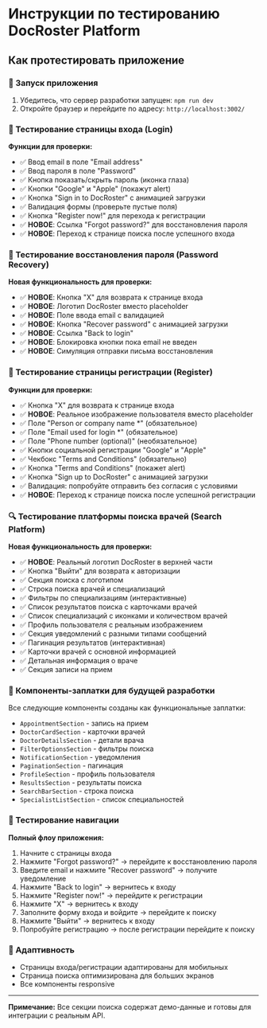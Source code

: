 # Инструкции по тестированию DocRoster Platform

## Как протестировать приложение

### 🚀 Запуск приложения
1. Убедитесь, что сервер разработки запущен: `npm run dev`
2. Откройте браузер и перейдите по адресу: `http://localhost:3002/`

### 🔐 Тестирование страницы входа (Login)

**Функции для проверки:**
- ✅ Ввод email в поле "Email address"
- ✅ Ввод пароля в поле "Password" 
- ✅ Кнопка показать/скрыть пароль (иконка глаза)
- ✅ Кнопки "Google" и "Apple" (покажут alert)
- ✅ Кнопка "Sign in to DocRoster" с анимацией загрузки
- ✅ Валидация формы (проверьте пустые поля)
- ✅ Кнопка "Register now!" для перехода к регистрации
- ✅ **НОВОЕ**: Ссылка "Forgot password?" для восстановления пароля
- ✅ **НОВОЕ**: Переход к странице поиска после успешного входа

### 🔄 Тестирование восстановления пароля (Password Recovery)

**Новая функциональность для проверки:**
- ✅ **НОВОЕ**: Кнопка "X" для возврата к странице входа
- ✅ **НОВОЕ**: Логотип DocRoster вместо placeholder
- ✅ **НОВОЕ**: Поле ввода email с валидацией
- ✅ **НОВОЕ**: Кнопка "Recover password" с анимацией загрузки
- ✅ **НОВОЕ**: Ссылка "Back to login" 
- ✅ **НОВОЕ**: Блокировка кнопки пока email не введен
- ✅ **НОВОЕ**: Симуляция отправки письма восстановления

### 📝 Тестирование страницы регистрации (Register)

**Функции для проверки:**
- ✅ Кнопка "X" для возврата к странице входа
- ✅ **НОВОЕ**: Реальное изображение пользователя вместо placeholder
- ✅ Поле "Person or company name *" (обязательное)
- ✅ Поле "Email used for login *" (обязательное)
- ✅ Поле "Phone number (optional)" (необязательное)
- ✅ Кнопки социальной регистрации "Google" и "Apple"
- ✅ Чекбокс "Terms and Conditions" (обязательно)
- ✅ Кнопка "Terms and Conditions" (покажет alert)
- ✅ Кнопка "Sign up to DocRoster" с анимацией загрузки
- ✅ Валидация: попробуйте отправить без согласия с условиями
- ✅ **НОВОЕ**: Переход к странице поиска после успешной регистрации

### 🔍 Тестирование платформы поиска врачей (Search Platform)

**Новая функциональность для проверки:**
- ✅ **НОВОЕ**: Реальный логотип DocRoster в верхней части
- ✅ Кнопка "Выйти" для возврата к авторизации
- ✅ Секция поиска с логотипом
- ✅ Строка поиска врачей и специализаций
- ✅ Фильтры по специализациям (интерактивные)
- ✅ Список результатов поиска с карточками врачей
- ✅ Список специализаций с иконками и количеством врачей
- ✅ Профиль пользователя с реальным изображением
- ✅ Секция уведомлений с разными типами сообщений
- ✅ Пагинация результатов (интерактивная)
- ✅ Карточки врачей с основной информацией
- ✅ Детальная информация о враче
- ✅ Секция записи на прием

### 🎨 Компоненты-заплатки для будущей разработки

Все следующие компоненты созданы как функциональные заплатки:
- `AppointmentSection` - запись на прием
- `DoctorCardSection` - карточки врачей
- `DoctorDetailsSection` - детали врача
- `FilterOptionsSection` - фильтры поиска  
- `NotificationSection` - уведомления
- `PaginationSection` - пагинация
- `ProfileSection` - профиль пользователя
- `ResultsSection` - результаты поиска
- `SearchBarSection` - строка поиска
- `SpecialistListSection` - список специальностей

### 🔄 Тестирование навигации

**Полный флоу приложения:**
1. Начните с страницы входа
2. Нажмите "Forgot password?" → перейдите к восстановлению пароля
3. Введите email и нажмите "Recover password" → получите уведомление
4. Нажмите "Back to login" → вернитесь к входу
5. Нажмите "Register now!" → перейдите к регистрации
6. Нажмите "X" → вернитесь к входу
7. Заполните форму входа и войдите → перейдите к поиску
8. Нажмите "Выйти" → вернитесь к входу
9. Попробуйте регистрацию → после регистрации перейдите к поиску

### 📱 Адаптивность

- Страницы входа/регистрации адаптированы для мобильных
- Страница поиска оптимизирована для больших экранов
- Все компоненты responsive

---

**Примечание:** Все секции поиска содержат демо-данные и готовы для интеграции с реальным API.